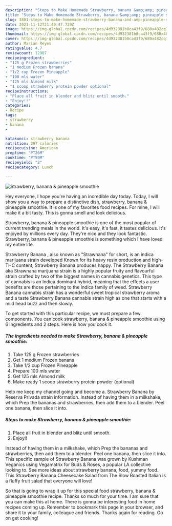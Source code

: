 ```yaml
---
description: "Steps to Make Homemade Strawberry, banana &amp;amp; pineapple smoothie"
title: "Steps to Make Homemade Strawberry, banana &amp;amp; pineapple smoothie"
slug: 3801-steps-to-make-homemade-strawberry-banana-and-amp-pineapple-smoothie
date: 2021-11-12T21:49:47.729Z
image: https://img-global.cpcdn.com/recipes/4d932381b0ca43f9/680x482cq70/strawberry-banana-pineapple-smoothie-recipe-main-photo.jpg
thumbnail: https://img-global.cpcdn.com/recipes/4d932381b0ca43f9/680x482cq70/strawberry-banana-pineapple-smoothie-recipe-main-photo.jpg
cover: https://img-global.cpcdn.com/recipes/4d932381b0ca43f9/680x482cq70/strawberry-banana-pineapple-smoothie-recipe-main-photo.jpg
author: Marian Reyes
ratingvalue: 4.7
reviewcount: 12907
recipeingredient:
- "125 g Frozen strawberries"
- "1 medium Frozen banana"
- "1/2 cup Frozen Pineapple"
- "100 mls water"
- "125 mls Almond milk"
- "1 scoop strawberry protein powder optional"
recipeinstructions:
- "Place all fruit in blender and blitz until smooth."
- "Enjoy!!"
categories:
- Recipe
tags:
- strawberry
- banana
- 

katakunci: strawberry banana  
nutrition: 297 calories
recipecuisine: American
preptime: "PT26M"
cooktime: "PT59M"
recipeyield: "2"
recipecategory: Lunch

---
```



![Strawberry, banana &amp; pineapple smoothie](https://img-global.cpcdn.com/recipes/4d932381b0ca43f9/680x482cq70/strawberry-banana-pineapple-smoothie-recipe-main-photo.jpg)

Hey everyone, I hope you're having an incredible day today. Today, I will show you a way to prepare a distinctive dish, strawberry, banana &amp; pineapple smoothie. It is one of my favorites food recipes. For mine, I will make it a bit tasty. This is gonna smell and look delicious.

Strawberry, banana &amp; pineapple smoothie is one of the most popular of current trending meals in the world. It's easy, it's fast, it tastes delicious. It's enjoyed by millions every day. They're nice and they look fantastic. Strawberry, banana &amp; pineapple smoothie is something which I have loved my entire life.

Strawberry Banana , also known as &#34;Strawnana&#34; for short, is an indica marijuana strain developed Known for its heavy resin production and high-THC content, Strawberry Banana produces happy. The Strawberry Banana aka Strawnana marijuana strain is a highly popular fruity and flavourful strain crafted by two of the biggest names in cannabis genetics. This type of cannabis is an Indica dominant hybrid, meaning that the effects a user benefits are those pertaining to the Indica family of weed. Strawberry Banana cannabis strain has a wonderful sweet tropical strawberry aroma and a taste Strawberry Banana cannabis strain high as one that starts with a mild head buzz and then slowly.


To get started with this particular recipe, we must prepare a few components. You can cook strawberry, banana &amp; pineapple smoothie using 6 ingredients and 2 steps. Here is how you cook it.

<!--inarticleads1-->

##### The ingredients needed to make Strawberry, banana &amp; pineapple smoothie:

1. Take 125 g Frozen strawberries
1. Get 1 medium Frozen banana
1. Take 1/2 cup Frozen Pineapple
1. Prepare 100 mls water
1. Get 125 mls Almond milk
1. Make ready 1 scoop strawberry protein powder (optional)


Help me keep my channel going and become a. Strawberry Banana by Reserva Privada strain information. Instead of having them in a milkshake, which Prep the bananas and strawberries, then add them to a blender. Peel one banana, then slice it into. 

<!--inarticleads2-->

##### Steps to make Strawberry, banana &amp; pineapple smoothie:

1. Place all fruit in blender and blitz until smooth.
1. Enjoy!!


Instead of having them in a milkshake, which Prep the bananas and strawberries, then add them to a blender. Peel one banana, then slice it into. This specific sample of Strawberry Banana was grown by Kushman Veganics using Vegamatrix for Buds &amp; Roses, a popular LA collective looking to. See more ideas about strawberry banana, food, yummy food. This Strawberry Banana Cheesecake Salad from The Slow Roasted Italian is a fluffy fruit salad that everyone will love! 

So that is going to wrap it up for this special food strawberry, banana &amp; pineapple smoothie recipe. Thanks so much for your time. I am sure that you can make this at home. There is gonna be interesting food in home recipes coming up. Remember to bookmark this page in your browser, and share it to your family, colleague and friends. Thanks again for reading. Go on get cooking!
